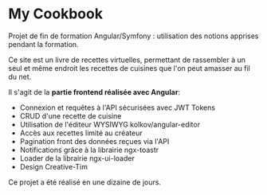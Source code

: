 # My Cookbook
Projet de fin de formation Angular/Symfony : utilisation des notions apprises pendant la formation.

Ce site est un livre de recettes virtuelles, permettant de rassembler à un seul et même endroit les recettes de cuisines que l'on peut amasser au fil du net.

Il s'agit de la **partie frontend réalisée avec Angular**:
- Connexion et requêtes à l'API sécurisées avec JWT Tokens
- CRUD d'une recette de cuisine
- Utilisation de l'éditeur WYSIWYG kolkov/angular-editor
- Accès aux recettes limité au créateur
- Pagination front des données reçues via l'API
- Notifications grâce à la librairie ngx-toastr
- Loader de la librairie ngx-ui-loader
- Design Creative-Tim

Ce projet a été réalisé en une dizaine de jours.
